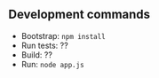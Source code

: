 
## Development commands

 - Bootstrap: `npm install`
 - Run tests: ??
 - Build: ??
 - Run: `node app.js`